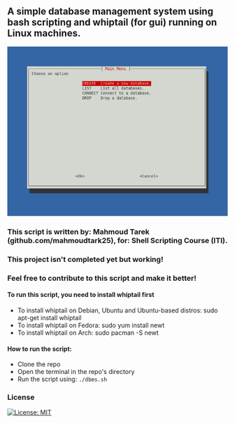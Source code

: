 ## A simple database management system using bash scripting and whiptail (for gui) running on Linux machines.
<p align="center">
  <img src="dbms-bash.png">
</p>

### This script is written by: Mahmoud Tarek (github.com/mahmoudtark25), for: Shell Scripting Course (ITI).

### This project isn't completed yet but working!
### Feel free to contribute to this script and make it better!

#### To run this script, you need to install whiptail first
* To install whiptail on Debian, Ubuntu and Ubuntu-based distros: sudo apt-get install whiptail
* To install whiptail on Fedora: sudo yum install newt
* To install whiptail on Arch: sudo pacman -S newt

#### How to run the script:
* Clone the repo
* Open the terminal in the repo's directory
* Run the script using: `./dbms.sh`

### License
 [![License: MIT](https://img.shields.io/badge/License-MIT-yellow.svg)](LICENSE)

